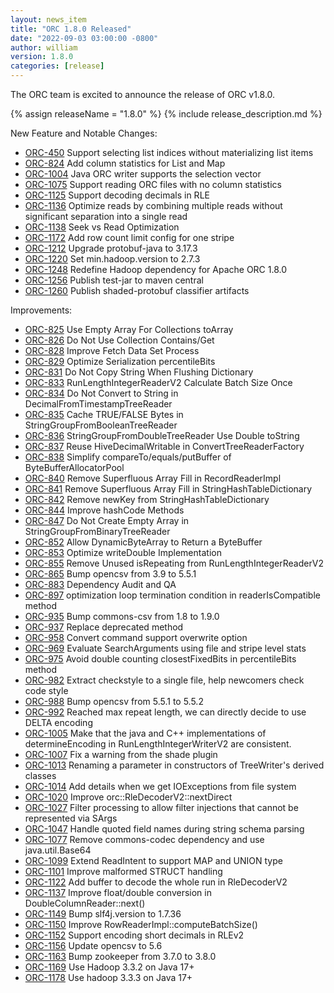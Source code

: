 ```yaml
---
layout: news_item
title: "ORC 1.8.0 Released"
date: "2022-09-03 03:00:00 -0800"
author: william
version: 1.8.0
categories: [release]
---
```


The ORC team is excited to announce the release of ORC v1.8.0.

{% assign releaseName = "1.8.0" %}
{% include release_description.md %}

New Feature and Notable Changes:
- [ORC-450]({{site.jira}}/ORC-450) Support selecting list indices without materializing list items
- [ORC-824]({{site.jira}}/ORC-824) Add column statistics for List and Map
- [ORC-1004]({{site.jira}}/ORC-1004) Java ORC writer supports the selection vector
- [ORC-1075]({{site.jira}}/ORC-1075) Support reading ORC files with no column statistics
- [ORC-1125]({{site.jira}}/ORC-1125) Support decoding decimals in RLE
- [ORC-1136]({{site.jira}}/ORC-1136) Optimize reads by combining multiple reads without significant separation into a single read
- [ORC-1138]({{site.jira}}/ORC-1138) Seek vs Read Optimization
- [ORC-1172]({{site.jira}}/ORC-1172) Add row count limit config for one stripe
- [ORC-1212]({{site.jira}}/ORC-1212) Upgrade protobuf-java to 3.17.3
- [ORC-1220]({{site.jira}}/ORC-1220) Set min.hadoop.version to 2.7.3
- [ORC-1248]({{site.jira}}/ORC-1248) Redefine Hadoop dependency for Apache ORC 1.8.0
- [ORC-1256]({{site.jira}}/ORC-1256) Publish test-jar to maven central
- [ORC-1260]({{site.jira}}/ORC-1260) Publish shaded-protobuf classifier artifacts

Improvements:
- [ORC-825]({{site.jira}}/ORC-825) Use Empty Array For Collections toArray
- [ORC-826]({{site.jira}}/ORC-826) Do Not Use Collection Contains/Get
- [ORC-828]({{site.jira}}/ORC-828) Improve Fetch Data Set Process
- [ORC-829]({{site.jira}}/ORC-829) Optimize Serialization percentileBits
- [ORC-831]({{site.jira}}/ORC-831) Do Not Copy String When Flushing Dictionary
- [ORC-833]({{site.jira}}/ORC-833) RunLengthIntegerReaderV2 Calculate Batch Size Once
- [ORC-834]({{site.jira}}/ORC-834) Do Not Convert to String in DecimalFromTimestampTreeReader
- [ORC-835]({{site.jira}}/ORC-835) Cache TRUE/FALSE Bytes in StringGroupFromBooleanTreeReader
- [ORC-836]({{site.jira}}/ORC-836) StringGroupFromDoubleTreeReader Use Double toString
- [ORC-837]({{site.jira}}/ORC-837) Reuse HiveDecimalWritable in ConvertTreeReaderFactory
- [ORC-838]({{site.jira}}/ORC-838) Simplify compareTo/equals/putBuffer of ByteBufferAllocatorPool
- [ORC-840]({{site.jira}}/ORC-840) Remove Superfluous Array Fill in RecordReaderImpl
- [ORC-841]({{site.jira}}/ORC-841) Remove Superfluous Array Fill in StringHashTableDictionary
- [ORC-842]({{site.jira}}/ORC-842) Remove newKey from StringHashTableDictionary
- [ORC-844]({{site.jira}}/ORC-844) Improve hashCode Methods
- [ORC-847]({{site.jira}}/ORC-847) Do Not Create Empty Array in StringGroupFromBinaryTreeReader
- [ORC-852]({{site.jira}}/ORC-852) Allow DynamicByteArray to Return a ByteBuffer
- [ORC-853]({{site.jira}}/ORC-853) Optimize writeDouble Implementation
- [ORC-855]({{site.jira}}/ORC-855) Remove Unused isRepeating from RunLengthIntegerReaderV2
- [ORC-865]({{site.jira}}/ORC-865) Bump opencsv from 3.9 to 5.5.1
- [ORC-883]({{site.jira}}/ORC-883) Dependency Audit and QA
- [ORC-897]({{site.jira}}/ORC-897) optimization loop termination condition in readerIsCompatible method
- [ORC-935]({{site.jira}}/ORC-935) Bump commons-csv from 1.8 to 1.9.0
- [ORC-937]({{site.jira}}/ORC-937) Replace deprecated method
- [ORC-958]({{site.jira}}/ORC-958) Convert command support overwrite option
- [ORC-969]({{site.jira}}/ORC-969) Evaluate SearchArguments using file and stripe level stats
- [ORC-975]({{site.jira}}/ORC-975) Avoid double counting closestFixedBits in percentileBits method
- [ORC-982]({{site.jira}}/ORC-982) Extract checkstyle to a single file, help newcomers check code style
- [ORC-988]({{site.jira}}/ORC-988) Bump opencsv from 5.5.1 to 5.5.2
- [ORC-992]({{site.jira}}/ORC-992) Reached max repeat length, we can directly decide to use DELTA encoding
- [ORC-1005]({{site.jira}}/ORC-1005) Make that the java and C++ implementations of determineEncoding in RunLengthIntegerWriterV2 are consistent.
- [ORC-1007]({{site.jira}}/ORC-1007) Fix a warning from the shade plugin
- [ORC-1013]({{site.jira}}/ORC-1013) Renaming a parameter in constructors of TreeWriter's derived classes
- [ORC-1014]({{site.jira}}/ORC-1014) Add details when we get IOExceptions from file system
- [ORC-1020]({{site.jira}}/ORC-1020) Improve orc::RleDecoderV2::nextDirect
- [ORC-1027]({{site.jira}}/ORC-1027) Filter processing to allow filter injections that cannot be represented via SArgs
- [ORC-1047]({{site.jira}}/ORC-1047) Handle quoted field names during string schema parsing
- [ORC-1077]({{site.jira}}/ORC-1077) Remove commons-codec dependency and use java.util.Base64
- [ORC-1099]({{site.jira}}/ORC-1099) Extend ReadIntent to support MAP and UNION type
- [ORC-1101]({{site.jira}}/ORC-1101) Improve malformed STRUCT handling
- [ORC-1122]({{site.jira}}/ORC-1122) Add buffer to decode the whole run in RleDecoderV2
- [ORC-1137]({{site.jira}}/ORC-1137) Improve float/double conversion in DoubleColumnReader::next()
- [ORC-1149]({{site.jira}}/ORC-1149) Bump slf4j.version to 1.7.36
- [ORC-1150]({{site.jira}}/ORC-1150) Improve RowReaderImpl::computeBatchSize()
- [ORC-1152]({{site.jira}}/ORC-1152) Support encoding short decimals in RLEv2
- [ORC-1156]({{site.jira}}/ORC-1156) Update opencsv to 5.6
- [ORC-1163]({{site.jira}}/ORC-1163) Bump zookeeper from 3.7.0 to 3.8.0
- [ORC-1169]({{site.jira}}/ORC-1169) Use Hadoop 3.3.2 on Java 17+
- [ORC-1178]({{site.jira}}/ORC-1178) Use hadoop 3.3.3 on Java 17+